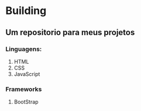 # Building

## Um repositorio para meus projetos 

### Linguagens: 

1. HTML
2. CSS
3. JavaScript

### Frameworks

1. BootStrap